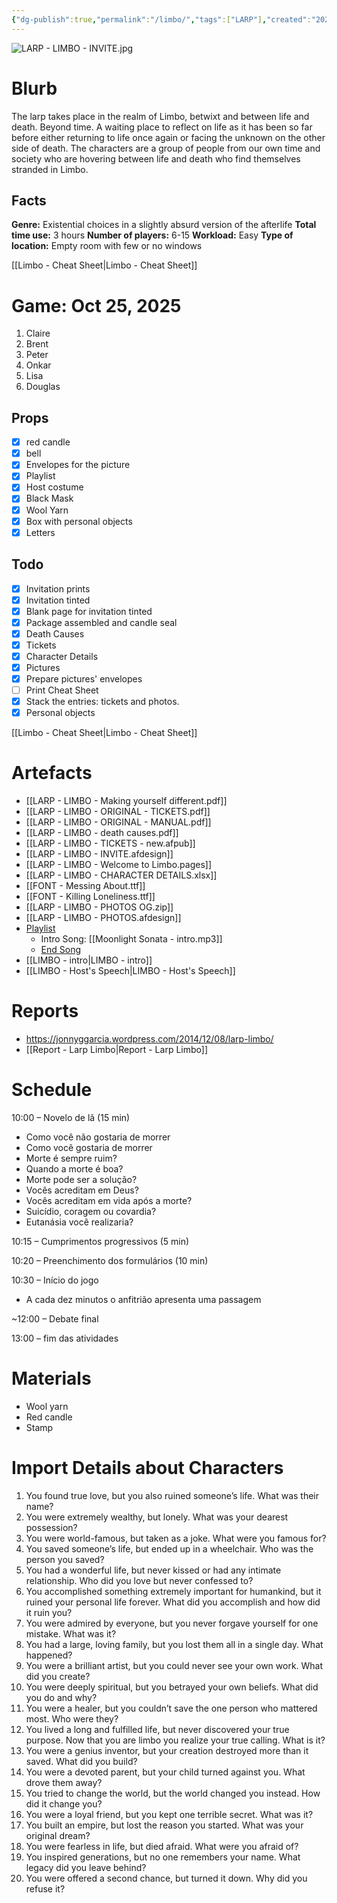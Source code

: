 ```yaml
---
{"dg-publish":true,"permalink":"/limbo/","tags":["LARP"],"created":"2025-10-21T09:16:39.461-04:00","updated":"2025-10-28T10:55:14.108-04:00"}
---
```



![LARP - LIMBO - INVITE.jpg](/img/user/MEDIA/LARP%20-%20LIMBO%20-%20INVITE.jpg)

# Blurb

The larp takes place in the realm of Limbo, betwixt and between life and death. Beyond time. A waiting place to reflect on life as it has been so far before either returning to life once again or facing the unknown on the other side of death. The characters are a group of people from our own time and society who are hovering between life and death who find themselves stranded in Limbo.

## Facts

**Genre:** Existential choices in a slightly absurd version of the afterlife
**Total time use:** 3 hours
**Number of players:** 6-15
**Workload:** Easy
**Type of location:** Empty room with few or no windows

[[Limbo - Cheat Sheet\|Limbo - Cheat Sheet]]

# Game: Oct 25, 2025

1. Claire
2. Brent
3. Peter
4. Onkar
5. Lisa
6. Douglas

## Props

- [x] red candle
- [x] bell
- [x] Envelopes for the picture
- [x] Playlist
- [x] Host costume
- [x] Black Mask
- [x] Wool Yarn
- [x] Box with personal objects
- [x] Letters

## Todo

- [x] Invitation prints
- [x] Invitation tinted
- [x] Blank page for invitation tinted
- [x] Package assembled and candle seal
- [x] Death Causes
- [x] Tickets
- [x] Character Details
- [x] Pictures
- [x] Prepare pictures' envelopes
- [ ] Print Cheat Sheet
- [x] Stack the entries: tickets and photos.
- [x] Personal objects

[[Limbo - Cheat Sheet\|Limbo - Cheat Sheet]]

# Artefacts

- [[LARP - LIMBO - Making yourself different.pdf]]
- [[LARP - LIMBO - ORIGINAL - TICKETS.pdf]]
- [[LARP - LIMBO - ORIGINAL - MANUAL.pdf]]
- [[LARP - LIMBO - death causes.pdf]]
- [[LARP - LIMBO - TICKETS - new.afpub]]
- [[LARP - LIMBO - INVITE.afdesign]]
- [[LARP - LIMBO - Welcome to Limbo.pages]]
- [[LARP - LIMBO - CHARACTER DETAILS.xlsx]]
- [[FONT - Messing About.ttf]]
- [[FONT - Killing Loneliness.ttf]]
- [[LARP - LIMBO - PHOTOS OG.zip]]
- [[LARP - LIMBO - PHOTOS.afdesign]]
- [Playlist](https://open.spotify.com/playlist/5PqXHcfxWDz3eAnptUkKHZ?si=df681e490403427f)
	- Intro Song: [[Moonlight Sonata - intro.mp3]]
	- [End Song](https://open.spotify.com/track/5l9HSVU3wOuZmrXFEs2alL?si=984656cb071f4afe)
- [[LIMBO - intro\|LIMBO - intro]]
- [[LIMBO - Host's Speech\|LIMBO - Host's Speech]]

# Reports

- https://jonnyggarcia.wordpress.com/2014/12/08/larp-limbo/
- [[Report - Larp Limbo\|Report - Larp Limbo]]

# Schedule

10:00 – Novelo de lã (15 min)

- Como você não gostaria de morrer
- Como você gostaria de morrer
- Morte é sempre ruim?
- Quando a morte é boa?
- Morte pode ser a solução?
- Vocês acreditam em Deus?
- Vocês acreditam em vida após a morte?
- Suicídio, coragem ou covardia?
- Eutanásia você realizaria?

10:15 – Cumprimentos progressivos (5 min)

10:20 – Preenchimento dos formulários (10 min)

10:30 – Início do jogo

- A cada dez minutos o anfitrião apresenta uma passagem

~12:00 – Debate final

13:00 – fim das atividades

# Materials

- Wool yarn
- Red candle
- Stamp

# Import Details about Characters

1. You found true love, but you also ruined someone’s life. What was their name?
2. You were extremely wealthy, but lonely. What was your dearest possession?
3. You were world-famous, but taken as a joke. What were you famous for?
4. You saved someone’s life, but ended up in a wheelchair. Who was the person you saved?
5. You had a wonderful life, but never kissed or had any intimate relationship. Who did you love but never confessed to?
6. You accomplished something extremely important for humankind, but it ruined your personal life forever. What did you accomplish and how did it ruin you?
7. You were admired by everyone, but you never forgave yourself for one mistake. What was it?
8. You had a large, loving family, but you lost them all in a single day. What happened?
9. You were a brilliant artist, but you could never see your own work. What did you create?
10. You were deeply spiritual, but you betrayed your own beliefs. What did you do and why?
11. You were a healer, but you couldn’t save the one person who mattered most. Who were they?
12. You lived a long and fulfilled life, but never discovered your true purpose. Now that you are limbo you realize your true calling. What is it?
13. You were a genius inventor, but your creation destroyed more than it saved. What did you build?
14. You were a devoted parent, but your child turned against you. What drove them away?
15. You tried to change the world, but the world changed you instead. How did it change you?
16. You were a loyal friend, but you kept one terrible secret. What was it?
17. You built an empire, but lost the reason you started. What was your original dream?
18. You were fearless in life, but died afraid. What were you afraid of?
19. You inspired generations, but no one remembers your name. What legacy did you leave behind?
20. You were offered a second chance, but turned it down. Why did you refuse it?
